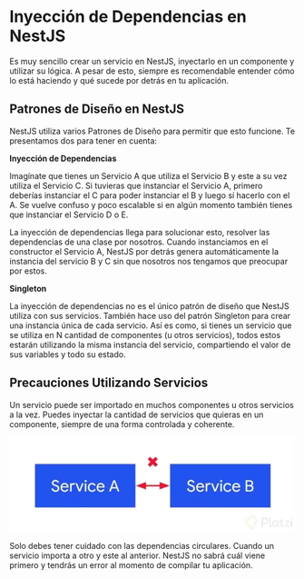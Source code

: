 # Inyección de Dependencias en NestJS

Es muy sencillo crear un servicio en NestJS, inyectarlo en un componente y utilizar su lógica. A pesar de esto, siempre es recomendable entender cómo lo está haciendo y qué sucede por detrás en tu aplicación.

## Patrones de Diseño en NestJS

NestJS utiliza varios Patrones de Diseño para permitir que esto funcione. Te presentamos dos para tener en cuenta:

**Inyección de Dependencias**

Imagínate que tienes un Servicio A que utiliza el Servicio B y este a su vez utiliza el Servicio C. Si tuvieras que instanciar el Servicio A, primero deberías instanciar el C para poder instanciar el B y luego sí hacerlo con el A. Se vuelve confuso y poco escalable si en algún momento también tienes que instanciar el Servicio D o E.

La inyección de dependencias llega para solucionar esto, resolver las dependencias de una clase por nosotros. Cuando instanciamos en el constructor el Servicio A, NestJS por detrás genera automáticamente la instancia del servicio B y C sin que nosotros nos tengamos que preocupar por estos.

**Singleton**

La inyección de dependencias no es el único patrón de diseño que NestJS utiliza con sus servicios. También hace uso del patrón Singleton para crear una instancia única de cada servicio. Así es como, si tienes un servicio que se utiliza en N cantidad de componentes (u otros servicios), todos estos estarán utilizando la misma instancia del servicio, compartiendo el valor de sus variables y todo su estado.

## Precauciones Utilizando Servicios

Un servicio puede ser importado en muchos componentes u otros servicios a la vez. Puedes inyectar la cantidad de servicios que quieras en un componente, siempre de una forma controlada y coherente.

![Pasted image 20240627104019](📎%20ANEXOS/Pasted%20image%2020240627104019.png)

Solo debes tener cuidado con las dependencias circulares. Cuando un servicio importa a otro y este al anterior. NestJS no sabrá cuál viene primero y tendrás un error al momento de compilar tu aplicación.
